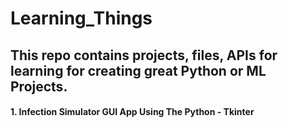 # Learning_Things
## This repo contains projects, files, APIs for learning for creating great Python or ML Projects.
#### 1. Infection Simulator GUI App Using The Python - Tkinter
